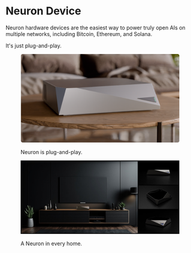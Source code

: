 # Neuron Device

Neuron hardware devices are the easiest way to power truly open AIs on multiple networks, including Bitcoin, Ethereum, and Solana.

It's just plug-and-play.

<figure><img src="../.gitbook/assets/image (43).png" alt=""><figcaption><p>Neuron is plug-and-play.</p></figcaption></figure>

<figure><img src="../.gitbook/assets/image (14).png" alt=""><figcaption><p>A Neuron in every home.</p></figcaption></figure>
